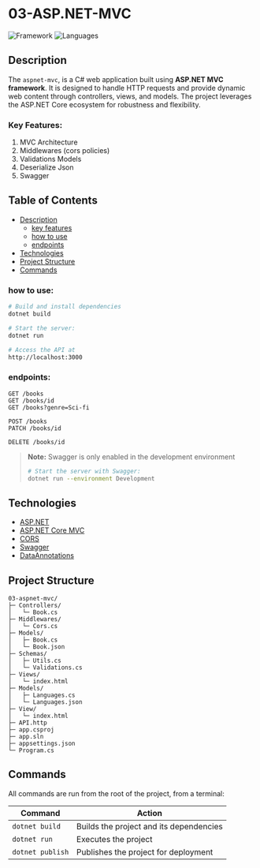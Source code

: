 # 03-ASP.NET-MVC
![Framework](https://img.shields.io/badge/ASP.NET-141414?&logo=dotnet&logoColor=white&labelColor=512BD4)
![Languages](https://img.shields.io/badge/C--Sharp-141414?&logo=csharp&logoColor=white&labelColor=512BD4)

<!-- ## Preview
![001-specex](../assets/001-spacex.jpg) -->

## Description

The `aspnet-mvc`, is a C# web application built using **ASP.NET MVC framework**. It is designed to handle HTTP requests and provide dynamic web content through controllers, views, and models. The project leverages the ASP.NET Core ecosystem for robustness and flexibility.

### Key Features:

1. MVC Architecture
1. Middlewares (cors policies)
1. Validations Models
1. Deserialize Json
1. Swagger

## Table of Contents

- [Description](#description)
  - [key features](#key-features)
  - [how to use](#how-to-use)
  - [endpoints](#endpoints)
- [Technologies](#technologies)
- [Project Structure](#project-structure)
- [Commands](#commands)


### how to use:
```bash
# Build and install dependencies
dotnet build

# Start the server: 
dotnet run

# Access the API at
http://localhost:3000
```

### endpoints:
```http
GET /books
GET /books/id
GET /books?genre=Sci-fi

POST /books
PATCH /books/id

DELETE /books/id
```

> **Note:** Swagger is only enabled in the development environment
> ```bash
> # Start the server with Swagger: 
> dotnet run --environment Development
> ```


## Technologies

- [ASP.NET](https://dotnet.microsoft.com/en-us/apps/aspnet)
- [ASP.NET Core MVC](https://learn.microsoft.com/en-us/dotnet/api/microsoft.aspnetcore.mvc)
- [CORS](https://learn.microsoft.com/en-us/aspnet/core/security/cors)
- [Swagger](https://learn.microsoft.com/en-us/aspnet/core/tutorials/web-api-help-pages-using-swagger)
- [DataAnnotations](https://learn.microsoft.com/en-us/dotnet/api/system.componentmodel.dataannotations)

## Project Structure

```
03-aspnet-mvc/
├─ Controllers/
│   └─ Book.cs
├─ Middlewares/
│   └─ Cors.cs
├─ Models/
│   ├─ Book.cs
│   └─ Book.json
├─ Schemas/
│   ├─ Utils.cs
│   └─ Validations.cs
├─ Views/
│   └─ index.html
├─ Models/
│   ├─ Languages.cs
│   └─ Languages.json
├─ View/
│   └─ index.html
├─ API.http
├─ app.csproj
├─ app.sln
├─ appsettings.json
└─ Program.cs
```

## Commands

All commands are run from the root of the project, from a terminal:

| Command                  | Action |
| -------------------------| ------ |
| `dotnet build`           | Builds the project and its dependencies |
| `dotnet run`             | Executes the project |
| `dotnet publish`         | Publishes the project for deployment |

